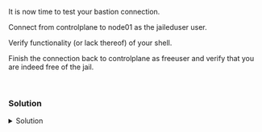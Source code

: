 It is now time to test your bastion connection.

Connect from controlplane to node01 as the jaileduser user.

Verify functionality (or lack thereof) of your shell.

Finish the connection back to controlplane as freeuser and verify that you are indeed free of the jail.

<br>

### Solution
<details>
<summary>Solution</summary>
Ensure you are on controlplane

```plain
hostname
```{{exec}}

If not exit back to there.

Connect to node01 as the jaileduser

```plain
ssh jaileduser@node01
```{{exec}}

Enter your password 12345678

Follow your prompts and see if you can get into freeuser with password 12345678 back on controlplane.

```plain
id
hostname
```{{exec}}

If everything works, exit back out and see that you do not stop in the bastion, you leave the whole system. You should be back on controlplane.

```plain
exit
```{{exec}}

Test the timeout functionality of your server by sitting idle for 21 seconds. Test that you cannot leave that script/shell by any other means. If that all validates then continue on.

Hit submit to finish this lab.

</details>